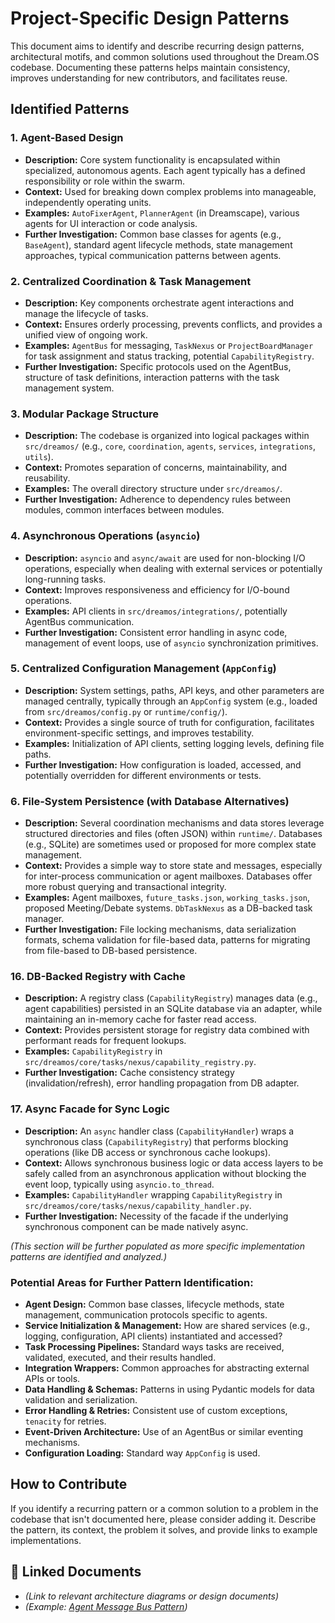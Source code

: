 # Project-Specific Design Patterns

This document aims to identify and describe recurring design patterns, architectural motifs, and common solutions used throughout the Dream.OS codebase. Documenting these patterns helps maintain consistency, improves understanding for new contributors, and facilitates reuse.

## Identified Patterns

### 1. Agent-Based Design
*   **Description:** Core system functionality is encapsulated within specialized, autonomous agents. Each agent typically has a defined responsibility or role within the swarm.
*   **Context:** Used for breaking down complex problems into manageable, independently operating units.
*   **Examples:** `AutoFixerAgent`, `PlannerAgent` (in Dreamscape), various agents for UI interaction or code analysis.
*   **Further Investigation:** Common base classes for agents (e.g., `BaseAgent`), standard agent lifecycle methods, state management approaches, typical communication patterns between agents.

### 2. Centralized Coordination & Task Management
*   **Description:** Key components orchestrate agent interactions and manage the lifecycle of tasks.
*   **Context:** Ensures orderly processing, prevents conflicts, and provides a unified view of ongoing work.
*   **Examples:** `AgentBus` for messaging, `TaskNexus` or `ProjectBoardManager` for task assignment and status tracking, potential `CapabilityRegistry`.
*   **Further Investigation:** Specific protocols used on the AgentBus, structure of task definitions, interaction patterns with the task management system.

### 3. Modular Package Structure
*   **Description:** The codebase is organized into logical packages within `src/dreamos/` (e.g., `core`, `coordination`, `agents`, `services`, `integrations`, `utils`).
*   **Context:** Promotes separation of concerns, maintainability, and reusability.
*   **Examples:** The overall directory structure under `src/dreamos/`.
*   **Further Investigation:** Adherence to dependency rules between modules, common interfaces between modules.

### 4. Asynchronous Operations (`asyncio`)
*   **Description:** `asyncio` and `async/await` are used for non-blocking I/O operations, especially when dealing with external services or potentially long-running tasks.
*   **Context:** Improves responsiveness and efficiency for I/O-bound operations.
*   **Examples:** API clients in `src/dreamos/integrations/`, potentially AgentBus communication.
*   **Further Investigation:** Consistent error handling in async code, management of event loops, use of `asyncio` synchronization primitives.

### 5. Centralized Configuration Management (`AppConfig`)
*   **Description:** System settings, paths, API keys, and other parameters are managed centrally, typically through an `AppConfig` system (e.g., loaded from `src/dreamos/config.py` or `runtime/config/`).
*   **Context:** Provides a single source of truth for configuration, facilitates environment-specific settings, and improves testability.
*   **Examples:** Initialization of API clients, setting logging levels, defining file paths.
*   **Further Investigation:** How configuration is loaded, accessed, and potentially overridden for different environments or tests.

### 6. File-System Persistence (with Database Alternatives)
*   **Description:** Several coordination mechanisms and data stores leverage structured directories and files (often JSON) within `runtime/`. Databases (e.g., SQLite) are sometimes used or proposed for more complex state management.
*   **Context:** Provides a simple way to store state and messages, especially for inter-process communication or agent mailboxes. Databases offer more robust querying and transactional integrity.
*   **Examples:** Agent mailboxes, `future_tasks.json`, `working_tasks.json`, proposed Meeting/Debate systems. `DbTaskNexus` as a DB-backed task manager.
*   **Further Investigation:** File locking mechanisms, data serialization formats, schema validation for file-based data, patterns for migrating from file-based to DB-based persistence.

### 16. DB-Backed Registry with Cache
*   **Description:** A registry class (`CapabilityRegistry`) manages data (e.g., agent capabilities) persisted in an SQLite database via an adapter, while maintaining an in-memory cache for faster read access.
*   **Context:** Provides persistent storage for registry data combined with performant reads for frequent lookups.
*   **Examples:** `CapabilityRegistry` in `src/dreamos/core/tasks/nexus/capability_registry.py`.
*   **Further Investigation:** Cache consistency strategy (invalidation/refresh), error handling propagation from DB adapter.

### 17. Async Facade for Sync Logic
*   **Description:** An `async` handler class (`CapabilityHandler`) wraps a synchronous class (`CapabilityRegistry`) that performs blocking operations (like DB access or synchronous cache lookups).
*   **Context:** Allows synchronous business logic or data access layers to be safely called from an asynchronous application without blocking the event loop, typically using `asyncio.to_thread`.
*   **Examples:** `CapabilityHandler` wrapping `CapabilityRegistry` in `src/dreamos/core/tasks/nexus/capability_handler.py`.
*   **Further Investigation:** Necessity of the facade if the underlying synchronous component can be made natively async.

*(This section will be further populated as more specific implementation patterns are identified and analyzed.)*

### Potential Areas for Further Pattern Identification:

*   **Agent Design:** Common base classes, lifecycle methods, state management, communication protocols specific to agents.
*   **Service Initialization & Management:** How are shared services (e.g., logging, configuration, API clients) instantiated and accessed?
*   **Task Processing Pipelines:** Standard ways tasks are received, validated, executed, and their results handled.
*   **Integration Wrappers:** Common approaches for abstracting external APIs or tools.
*   **Data Handling & Schemas:** Patterns in using Pydantic models for data validation and serialization.
*   **Error Handling & Retries:** Consistent use of custom exceptions, `tenacity` for retries.
*   **Event-Driven Architecture:** Use of an AgentBus or similar eventing mechanisms.
*   **Configuration Loading:** Standard way `AppConfig` is used.

## How to Contribute

If you identify a recurring pattern or a common solution to a problem in the codebase that isn't documented here, please consider adding it. Describe the pattern, its context, the problem it solves, and provide links to example implementations.

## 📎 Linked Documents

- *(Link to relevant architecture diagrams or design documents)*
- *(Example: [Agent Message Bus Pattern](./project_patterns/agent_message_bus.md))* 